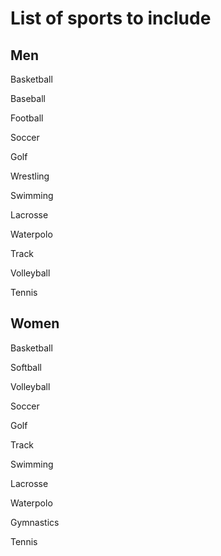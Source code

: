 # List of sports to include

## Men

Basketball

Baseball

Football

Soccer

Golf

Wrestling

Swimming

Lacrosse

Waterpolo

Track

Volleyball

Tennis

## Women

Basketball

Softball

Volleyball

Soccer

Golf

Track

Swimming

Lacrosse

Waterpolo

Gymnastics

Tennis
